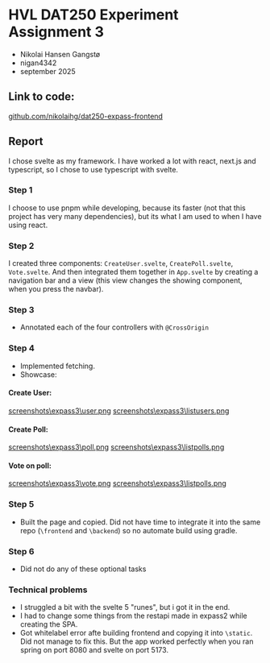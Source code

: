 # HVL DAT250 Experiment Assignment 3
- Nikolai Hansen Gangstø
- nigan4342
- september 2025

## Link to code: 
[github.com/nikolaihg/dat250-expass-frontend](https://github.com/nikolaihg/dat250-expass-frontend)
## Report
I chose svelte as my framework. I have worked a lot with react, next.js and typescript, so I chose to use typescript with svelte.
### Step 1
I choose to use pnpm while developing, because its faster (not that this project has very many dependencies), but its what I am used to when I have using react.
### Step 2
I created three components: `CreateUser.svelte`, `CreatePoll.svelte`, `Vote.svelte`. And then integrated them together in `App.svelte` by creating a navigation bar and a view (this view changes the showing component, when you press the navbar).
### Step 3
- Annotated each of the four controllers with `@CrossOrigin`
### Step 4
- Implemented fetching.
- Showcase:  
#### Create User:   
[screenshots\expass3\user.png](screenshots\expass3\user.png)
[screenshots\expass3\listusers.png](screenshots\expass3\listusers.png)
#### Create Poll:
[screenshots\expass3\poll.png](screenshots\expass3\poll.png)
[screenshots\expass3\listpolls.png](screenshots\expass3\listpolls.png)
#### Vote on poll:  
[screenshots\expass3\vote.png](screenshots\expass3\vote.png)
[screenshots\expass3\listpolls.png](screenshots\expass3\listpolls.png)
### Step 5
- Built the page and copied. Did not have time to integrate it into the same repo (`\frontend` and `\backend`) so no automate build using gradle.
### Step 6
- Did not do any of these optional tasks
### Technical problems
- I struggled a bit with the svelte 5 "runes", but i got it in the end.
- I had to change some things from the restapi made in expass2 while creating the SPA.
- Got whitelabel error afte building frontend and copying it into `\static`. Did not manage to fix this. But the app worked perfectly when you ran spring on port 8080 and svelte on port 5173.


